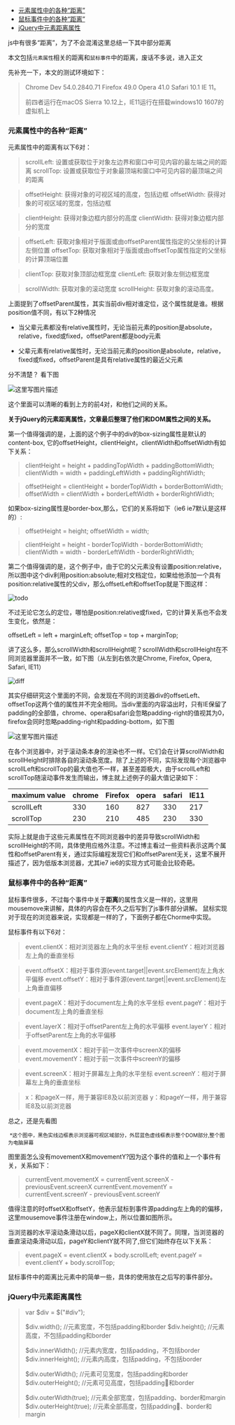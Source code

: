 <!-- MarkdownTOC -->

- [元素属性中的各种“距离”](#%E5%85%83%E7%B4%A0%E5%B1%9E%E6%80%A7%E4%B8%AD%E7%9A%84%E5%90%84%E7%A7%8D%E2%80%9C%E8%B7%9D%E7%A6%BB%E2%80%9D)
- [鼠标事件中的各种“距离”](#%E9%BC%A0%E6%A0%87%E4%BA%8B%E4%BB%B6%E4%B8%AD%E7%9A%84%E5%90%84%E7%A7%8D%E2%80%9C%E8%B7%9D%E7%A6%BB%E2%80%9D)
- [jQuery中元素距离属性](#jquery%E4%B8%AD%E5%85%83%E7%B4%A0%E8%B7%9D%E7%A6%BB%E5%B1%9E%E6%80%A7)

<!-- /MarkdownTOC -->

js中有很多“距离”，为了不会混淆这里总结一下其中部分距离

本文包括`元素属性`相关的距离和`鼠标事件`中的距离，废话不多说，进入正文

先补充一下，本文的测试环境如下：
> Chrome Dev 54.0.2840.71
> Firefox 49.0
> Opera 41.0
> Safari 10.1
> IE 11。
>
> 前四者运行在macOS Sierra 10.12上，IE11运行在搭载windows10 1607的虚拟机上

### 元素属性中的各种“距离”

元素属性中的距离有以下6对：

> scrollLeft: 设置或获取位于对象左边界和窗口中可见内容的最左端之间的距离
> scrollTop: 设置或获取位于对象最顶端和窗口中可见内容的最顶端之间的距离

>  offsetHeight: 获得对象的可视区域的高度，包括边框
> offsetWidth: 获得对象的可视区域的宽度，包括边框

> clientHeight: 获得对象边框内部分的高度
> clientWidth: 获得对象边框内部分的宽度

> offsetLeft: 获取对象相对于版面或由offsetParent属性指定的父坐标的计算左侧位置
> offsetTop: 获取对象相对于版面或由offsetTop属性指定的父坐标的计算顶端位置

> clientTop: 获取对象顶部边框宽度
> clientLeft: 获取对象左侧边框宽度

> scrollWidth: 获取对象的滚动宽度
> scrollHeight: 获取对象的滚动高度。

上面提到了offsetParent属性，其实当前div相对谁定位，这个属性就是谁。根据position值不同，有以下2种情况

- 当父辈元素都没有relative属性时，无论当前元素的position是absolute，relative，fixed或fixed，offsetParent都是body元素

- 父辈元素有relative属性时，无论当前元素的position是absolute，relative，fixed或fixed，offsetParent是具有relative属性的最近父元素

分不清楚？ 看下图

![这里写图片描述](img/20161114204359506.png)

这个里面可以清晰的看到上方的前4对，和他们之间的关系。

**关于jQuery的元素距离属性，文章最后整理了他们和DOM属性之间的关系。**

第一个值得强调的是，上面的这个例子中的div的box-sizing属性是默认的content-box, 它的offsetHeight，clientHeight，clientWidth和offsetWidth有如下关系：

> clientHeight = height + paddingTopWidth + paddingBottomWidth;
> clientWidth = width + paddingLeftWidth + paddingRightWidth;

> offsetHeight = clientHeight + borderTopWidth + borderBottomWidth;
> offsetWidth = clientWidth + borderLeftWidth + borderRightWidth;

如果box-sizing属性是border-box,那么，它们的关系将如下（ie6 ie7默认是这样的）:

> offsetHeight = height;
> offsetWidth = width;

> clientHeight = height - borderTopWidth - borderBottomWidth;
> clientWidth = width - borderLeftWidth - borderRightWidth;

第二个值得强调的是，这个例子中，由于它的父元素没有设置position:relative，所以图中这个div利用position:absolute;相对文档定位，如果给他添加一个具有position:relative属性的父div，那么offsetLeft和offsetTop就是下图这样：

![todo](img/20161114204415631.png)

不过无论它怎么的定位，哪怕是position:relative或fixed，它的计算关系也不会发生变化，依然是：

offsetLeft = left + marginLeft;
offsetTop = top + marginTop;

讲了这么多，那么scrollWidth和scrollHeight呢？scrollWidth和scrollHeight在不同浏览器里面并不一致，如下图（从左到右依次是Chrome, Firefox,  Opera,  Safari,  IE11）

![diff](img/20161114203628006.png)

其实仔细研究这个里面的不同，会发现在不同的浏览器div的offsetLeft、offsetTop这两个值的属性并不完全相同。当div里面的内容溢出时，只有IE保留了padding的全部值，chrome、opera和safari会忽略padding-right的值视其为0，firefox会同时忽略padding-right和padding-bottom，如下图

![这里写图片描述](img/20161114203727397.png)

在各个浏览器中，对于滚动条本身的渲染也不一样。它们会在计算scrollWidth和scrollHeight时排除各自的滚动条宽度。除了上述的不同，实际发现每个浏览器中scrollLeft和scrollTop的最大值也不一样，甚至差距极大，由于scrollLeft和scrollTop随滚动事件发生而输出，博主就上述例子的最大值记录如下：

maximum value | chrome | Firefox | opera | safari | IE11
---------- | ------ | ------- | ----- | ------ | ----
scrollLeft |  330   |   160   |  827  |   330  |  217
scrollTop  |  230   |   210   |  485  |   230  |  330

实际上就是由于这些元素属性在不同浏览器中的差异导致scrollWidth和scrollHeight的不同，具体使用应格外注意。不过博主看过一些资料表示这两个属性和offsetParent有关，通过实际编程发现它们和offsetParent无关，这里不展开描述了，因为低版本浏览器，尤其ie7 ie6的实现方式可能会比较奇葩。

### 鼠标事件中的各种“距离”

鼠标事件很多，不过每个事件中关于**距离**的属性含义是一样的，这里用mousemove来讲解，具体的内容会在不久之后写到了js事件部分讲解。
鼠标实现对于现在的浏览器来说，实现都是一样的了，下面例子都在Chorme中实现。

鼠标事件有以下6对：

> event.clientX：相对浏览器左上角的水平坐标
> event.clientY：相对浏览器左上角的垂直坐标

> event.offsetX：相对于事件源(event.target||event.srcElement)左上角水平偏移
> event.offsetY：相对于事件源(event.target||event.srcElement)左上角垂直偏移

> event.pageX：相对于document左上角的水平坐标
> event.pageY：相对于document左上角的垂直坐标

> event.layerX：相对于offsetParent左上角的水平偏移
> event.layerY：相对于offsetParent左上角的水平偏移

> event.movementX：相对于前一次事件中screenX的偏移
> event.movementY：相对于前一次事件中screenY的偏移

> event.screenX：相对于屏幕左上角的水平坐标
> event.screenY：相对于屏幕左上角的垂直坐标

> x：和pageX一样，用于兼容IE8及以前浏览器
> y：和pageY一样，用于兼容IE8及以前浏览器

总之，还是先看图

![<todo>](img/20161114204444261.png)
<small>*这个图中，黑色实线边框表示浏览器可视区域部分，外层蓝色虚线框表示整个DOM部分,整个图为电脑屏幕</small>

图里面怎么没有movementX和movementY?因为这个事件的值和上一个事件有关，关系如下：

> currentEvent.movementX = currentEvent.screenX - previousEvent.screenX
> currentEvent.movementY = currentEvent.screenY - previousEvent.screenY

值得注意的时offsetX和offsetY，他表示鼠标到事件源padding左上角的的偏移，这里mousemove事件注册在window上，所以位置如图所示。

当浏览器的水平滚动条滑动以后，pageX和clientX就不同了。同理，当浏览器的垂直滚动条滑动以后，pageY和clientY就不同了,但它们始终存在以下关系：

> event.pageX = event.clientX + body.scrollLeft;
> event.pageY = event.clientY + body.scrollTop;

鼠标事件中的距离比元素中的简单一些，具体的使用放在之后写的事件部分。

### jQuery中元素距离属性

> var \$div = \$("#div");
>
> \$div.width(); //元素宽度，不包括padding和border
> \$div.height(); //元素高度，不包括padding和border
>
> \$div.innerWidth(); //元素内宽度，包括padding，不包括border
> \$div.innerHeight(); //元素内高度，包括padding，不包括border
>
> \$div.outerWidth(); //元素可见宽度，包括padding和border
> \$div.outerHeight(); //元素可见高度，包括padding和border
>
> \$div.outerWidth(true); //元素全部宽度，包括padding、border和margin
> \$div.outerHeight(true); //元素全部高度，包括padding、border和margin
